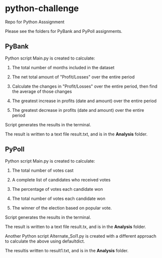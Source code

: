 # python-challenge
Repo for Python Asssignment

Please see the folders for PyBank and PyPoll assignments.


## PyBank

Python script Main.py is created to calculate:

 1) The total number of months included in the dataset

2) The net total amount of "Profit/Losses" over the entire period

 3) Calculate the changes in "Profit/Losses" over the entire period, then find the average of those changes

4) The greatest increase in profits (date and amount) over the entire period

 5)  The greatest decrease in profits (date and amount) over the entire period
 
 Script generates the results in the terminal.
 
 The result is written to a text file result.txt,  and is in the **Analysis** folder.


## PyPoll

Python script Main.py is created to calculate:

 1) The total number of votes cast

  2) A complete list of candidates who received votes

  3) The percentage of votes each candidate won

 4) The total number of votes each candidate won

  5) The winner of the election based on popular vote.

Script generates the results in the terminal.

The result is written to a text file result.tx, and is in the **Analysis** folder.

Another Python script Alternate_Sol1.py is created with a different approach to calculate the above using defaultdict.

The resultis written to result1.txt, and is in the **Analysis** folder.
